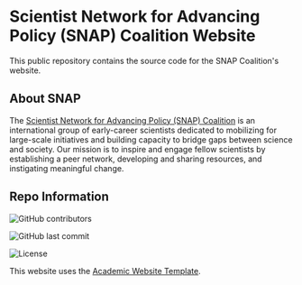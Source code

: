 # Scientist Network for Advancing Policy (SNAP) Coalition Website

This public repository contains the source code for the SNAP Coalition's website.

## About SNAP

The [Scientist Network for Advancing Policy (SNAP) Coalition](https://snapcoalition.org/) is an international group of early-career scientists dedicated to mobilizing for large-scale initiatives and building capacity to bridge gaps between science and society. Our mission is to inspire and engage fellow scientists by establishing a peer network, developing and sharing resources, and instigating meaningful change.

## Repo Information

![GitHub contributors](https://img.shields.io/github/contributors/SNAPscipolorg/SNAPscipolorg.github.io?style=for-the-badge)

![GitHub last commit](https://img.shields.io/github/last-commit/SNAPscipolorg/SNAPscipolorg.github.io?style=for-the-badge)

![License](https://img.shields.io/github/license/SNAPscipolorg/SNAPscipolorg.github.io?style=for-the-badge)

This website uses the [Academic Website Template](https://github.com/sbryngelson/academic-website-template).

